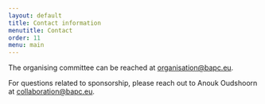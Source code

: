 ```yaml
---
layout: default
title: Contact information
menutitle: Contact
order: 11
menu: main
---
```


The organising committee can be reached at [organisation@bapc.eu](mailto:organisation@bapc.eu).

For questions related to sponsorship, please reach out to Anouk Oudshoorn at [collaboration@bapc.eu](mailto:collaboration@bapc.eu).
